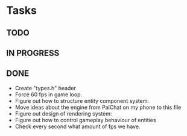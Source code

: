 # Tasks

## TODO

## IN PROGRESS

## DONE
- Create "types.h" header
- Force 60 fps in game loop.
- Figure out how to structure entity component system.
- Move ideas about the engine from PalChat on my phone to this file
- Figure out design of rendering system:
- Figure out how to control gameplay behaviour of entities
- Check every second what amount of fps we have.

